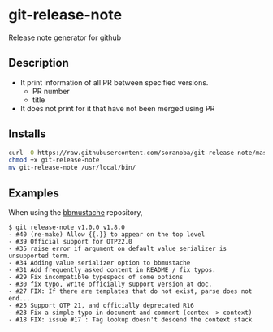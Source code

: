 # git-release-note
Release note generator for github

## Description

- It print information of all PR between specified versions.
  - PR number
  - title
- It does not print for it that have not been merged using PR

## Installs

```bash
curl -O https://raw.githubusercontent.com/soranoba/git-release-note/master/git-release-note
chmod +x git-release-note
mv git-release-note /usr/local/bin/
```

## Examples

When using the [bbmustache](https://github.com/soranoba/bbmustache) repository,

```
$ git release-note v1.0.0 v1.8.0
- #40 (re-make) Allow {{.}} to appear on the top level
- #39 Official support for OTP22.0
- #35 raise error if argument on default_value_serializer is unsupported term.
- #34 Adding value serializer option to bbmustache
- #31 Add frequently asked content in README / fix typos.
- #29 Fix incompatible typespecs of some options
- #30 fix typo, write officially support version at doc.
- #27 FIX: If there are templates that do not exist, parse does not end...
- #25 Support OTP 21, and officially deprecated R16
- #23 Fix a simple typo in document and comment (contex -> context)
- #18 FIX: issue #17 : Tag lookup doesn't descend the context stack
```
